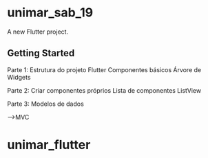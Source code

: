 # unimar_sab_19

A new Flutter project.

## Getting Started

Parte 1:
Estrutura do projeto Flutter
Componentes básicos
Árvore de Widgets

Parte 2:
Criar componentes próprios
Lista de componentes
ListView

Parte 3:
Modelos de dados

-->MVC


# unimar_flutter
